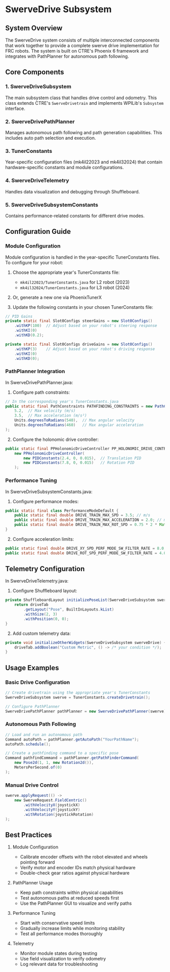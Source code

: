 # SwerveDrive Subsystem

## System Overview

The SwerveDrive system consists of multiple interconnected components that work together to provide a complete swerve drive implementation for FRC robots. The system is built on CTRE's Phoenix 6 framework and integrates with PathPlanner for autonomous path following.

## Core Components

### 1. SwerveDriveSubsystem
The main subsystem class that handles drive control and odometry. This class extends CTRE's `SwerveDrivetrain` and implements WPILib's `Subsystem` interface.

### 2. SwerveDrivePathPlanner
Manages autonomous path following and path generation capabilities. This includes auto path selection and execution.

### 3. TunerConstants
Year-specific configuration files (mk4il22023 and mk4il32024) that contain hardware-specific constants and module configurations.

### 4. SwerveDriveTelemetry
Handles data visualization and debugging through Shuffleboard.

### 5. SwerveDriveSubsystemConstants
Contains performance-related constants for different drive modes.

## Configuration Guide

### Module Configuration

Module configuration is handled in the year-specific TunerConstants files. To configure for your robot:

1. Choose the appropriate year's TunerConstants file:
    - `mk4il22023/TunerConstants.java` for L2 robot (2023)
    - `mk4il32024/TunerConstants.java` for L3 robot (2024)
2. Or, generate a new one via PhoenixTunerX

3. Update the following constants in your chosen TunerConstants file:
```java
// PID Gains
private static final Slot0Configs steerGains = new Slot0Configs()
    .withKP(100)  // Adjust based on your robot's steering response
    .withKI(0)    
    .withKD(0.2);

private static final Slot0Configs driveGains = new Slot0Configs()
    .withKP(3)    // Adjust based on your robot's driving response
    .withKI(0)
    .withKD(0);
```

### PathPlanner Integration

In SwerveDrivePathPlanner.java:

1. Configure path constraints:
```java
// In the corresponding year's TunerConstants.java
public static final PathConstraints PATHFINDING_CONSTRAINTS = new PathConstraints(
    5.2,  // Max velocity (m/s)
    3.5,  // Max acceleration (m/s²)
    Units.degreesToRadians(540),  // Max angular velocity
    Units.degreesToRadians(460)   // Max angular acceleration
);
```

2. Configure the holonomic drive controller:
```java
public static final PPHolonomicDriveController PP_HOLONOMIC_DRIVE_CONTROLLER = 
    new PPHolonomicDriveController(
        new PIDConstants(2.4, 0, 0.015),  // Translation PID
        new PIDConstants(7.8, 0, 0.015)   // Rotation PID
    );
```

### Performance Tuning

In SwerveDriveSubsystemConstants.java:

1. Configure performance modes:
```java
public static final class PerformanceModeDefault {
    public static final double DRIVE_TRAIN_MAX_SPD = 3.5; // m/s
    public static final double DRIVE_TRAIN_MAX_ACCELERATION = 2.0; // m/s²
    public static final double DRIVE_TRAIN_MAX_ROT_SPD = 0.75 * 2 * Math.PI; // rad/s
}
```

2. Configure acceleration limits:
```java
public static final double DRIVE_XY_SPD_PERF_MODE_SW_FILTER_RATE = 8.0; // m/s/s
public static final double DRIVE_ROT_SPD_PERF_MODE_SW_FILTER_RATE = 4.0; // rad/s/s
```

## Telemetry Configuration

In SwerveDriveTelemetry.java:

1. Configure Shuffleboard layout:
```java
private ShuffleboardLayout initializePoseList(SwerveDriveSubsystem swerveDrive) {
    return driveTab
        .getLayout("Pose", BuiltInLayouts.kList)
        .withSize(2, 3)
        .withPosition(0, 0);
}
```

2. Add custom telemetry data:
```java
private void initializeOtherWidgets(SwerveDriveSubsystem swerveDrive) {
    driveTab.addBoolean("Custom Metric", () -> /* your condition */);
}
```

## Usage Examples

### Basic Drive Configuration
```java
// Create drivetrain using the appropriate year's TunerConstants
SwerveDriveSubsystem swerve = TunerConstants.createDrivetrain();

// Configure PathPlanner
SwerveDrivePathPlanner pathPlanner = new SwerveDrivePathPlanner(swerve);
```

### Autonomous Path Following
```java
// Load and run an autonomous path
Command autoPath = pathPlanner.getAutoPath("YourPathName");
autoPath.schedule();

// Create a pathfinding command to a specific pose
Command pathfindCommand = pathPlanner.getPathFinderCommand(
    new Pose2d(1, 1, new Rotation2d()),
    MetersPerSecond.of(0)
);
```

### Manual Drive Control
```java
swerve.applyRequest(() -> 
    new SwerveRequest.FieldCentric()
        .withVelocityX(joystickX)
        .withVelocityY(joystickY)
        .withRotation(joystickRotation)
);
```

## Best Practices

1. Module Configuration
    - Calibrate encoder offsets with the robot elevated and wheels pointing forward
    - Verify motor and encoder IDs match physical hardware
    - Double-check gear ratios against physical hardware

2. PathPlanner Usage
    - Keep path constraints within physical capabilities
    - Test autonomous paths at reduced speeds first
    - Use the PathPlanner GUI to visualize and verify paths

3. Performance Tuning
    - Start with conservative speed limits
    - Gradually increase limits while monitoring stability
    - Test all performance modes thoroughly

4. Telemetry
    - Monitor module states during testing
    - Use field visualization to verify odometry
    - Log relevant data for troubleshooting